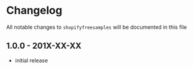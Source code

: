 # Changelog

All notable changes to `shopifyfreesamples` will be documented in this file

## 1.0.0 - 201X-XX-XX

- initial release
